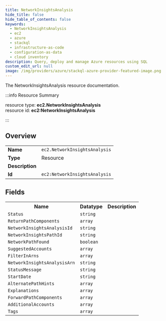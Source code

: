 ```yaml
---
title: NetworkInsightsAnalysis
hide_title: false
hide_table_of_contents: false
keywords:
  - NetworkInsightsAnalysis
  - ec2
  - azure
  - stackql
  - infrastructure-as-code
  - configuration-as-data
  - cloud inventory
description: Query, deploy and manage Azure resources using SQL
custom_edit_url: null
image: /img/providers/azure/stackql-azure-provider-featured-image.png
---
```

The NetworkInsightsAnalysis resource documentation.

:::info Resource Summary

<div class="row">
<div class="providerDocColumn">
<span>resource type:&nbsp;<b>ec2.NetworkInsightsAnalysis</b></span><br />
<span>resource id:&nbsp;<b>ec2:NetworkInsightsAnalysis</b></span><br />
</div>
</div>

:::

## Overview
<table><tbody>
<tr><td><b>Name</b></td><td><code>ec2.NetworkInsightsAnalysis</code></td></tr>
<tr><td><b>Type</b></td><td>Resource</td></tr>
<tr><td><b>Description</b></td><td></td></tr>
<tr><td><b>Id</b></td><td><code>ec2:NetworkInsightsAnalysis</code></td></tr>
</tbody></table>

## Fields
<table><tbody>
<tr><th>Name</th><th>Datatype</th><th>Description</th></tr>
<tr><td><code>Status</code></td><td><code>string</code></td><td></td></tr><tr><td><code>ReturnPathComponents</code></td><td><code>array</code></td><td></td></tr><tr><td><code>NetworkInsightsAnalysisId</code></td><td><code>string</code></td><td></td></tr><tr><td><code>NetworkInsightsPathId</code></td><td><code>string</code></td><td></td></tr><tr><td><code>NetworkPathFound</code></td><td><code>boolean</code></td><td></td></tr><tr><td><code>SuggestedAccounts</code></td><td><code>array</code></td><td></td></tr><tr><td><code>FilterInArns</code></td><td><code>array</code></td><td></td></tr><tr><td><code>NetworkInsightsAnalysisArn</code></td><td><code>string</code></td><td></td></tr><tr><td><code>StatusMessage</code></td><td><code>string</code></td><td></td></tr><tr><td><code>StartDate</code></td><td><code>string</code></td><td></td></tr><tr><td><code>AlternatePathHints</code></td><td><code>array</code></td><td></td></tr><tr><td><code>Explanations</code></td><td><code>array</code></td><td></td></tr><tr><td><code>ForwardPathComponents</code></td><td><code>array</code></td><td></td></tr><tr><td><code>AdditionalAccounts</code></td><td><code>array</code></td><td></td></tr><tr><td><code>Tags</code></td><td><code>array</code></td><td></td></tr>
</tbody></table>